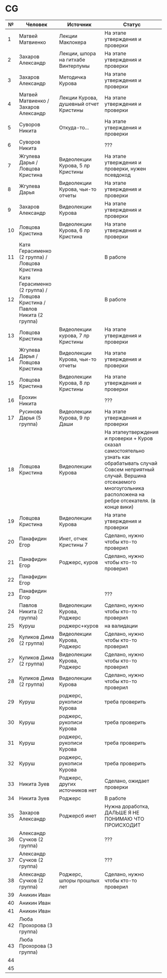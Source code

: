 # CG

| № | Человек | Источник | Статус|
| ------------- | ------------- | ------------- | ------------- |
| 1  | Матвей Матвиенко  | Лекции Маклокера | На этапе утверждения и проверки |
| 2  | Захаров Александр | Лекции, шпора на гитхабе Винтерпумы | На этапе утверждения и проверки |
| 3  | Захаров Александр | Методичка Курова | На этапе утверждения и проверки |
| 4  | Матвей Матвиенко / Захаров Александр | Лекции Курова, душевный отчет Кристины | На этапе утверждения и проверки |
| 5  | Суворов Никита | Откуда-то... | На этапе утверждения и проверки |
| 6  | Суворов Никита | | ??? |
| 7  | Жгулева Дарья / Ловцова Кристина | Видеолекции Курова, 5 лр Кристины | На этапе утверждения и проверки, нужен псевдокод |
| 8  | Жгулева Дарья | Видеолекции Курова, чьи-то отчеты | На этапе утверждения и проверки |
| 9  | Захаров Александр | Видеолекции Курова | На этапе утверждения и проверки |
| 10  | Ловцова Кристина | Видеолекции Курова, 6 лр Кристина | На этапе утверждения и проверки |
| 11  | Катя Герасименко (2 группа) / Ловцова Кристина | | В работе |
| 12  | Катя Герасименко (2 группа) / Ловцова Кристина / Павлов Никита (2 группа) | | В работе |
| 13  | Ловцова Кристина | Видеолекции курова, 7 лр Кристины | На этапе утверждения и проверки |
| 14  | Жгулева Дарья / Ловцова Кристина | Видеолекции Курова, чьи-то отчеты | На этапе утверждения и проверки |
| 15  | Ловцова Кристина | Видеолекции Курова, 8 лр Кристины | На этапе утверждения и проверки |
| 16  | Ерохин Никита| | ??? |
| 17  | Русинова Дарья (5 группа) | Видеолекции Курова, 9 лр Даши | На этапе утверждения и проверки |
| 18  | Ловцова Кристина| Видеолекции Курова | На этапеутверждения и проверки + Куров сказал самостоятельно узнать как обрабатывать случай Совсем неприятный случай. Вершина отсекаемого многоугольника расположена на ребре отсекателя. (в конце вики) |
| 19  | Ловцова Кристина | Видеолекции Курова | На этапе утверждения и проверки |
| 20  | Панафидин Егор | Инет, отчек Кристины 7 | Сделано, нужно чтобы кто-то проверил |
| 21  | Панафидин Егор | Роджерс, куров | Сделано, нужно чтобы кто-то проверил |
| 22  | Панафидин Егор | |  |
| 23  | Панафидин Егор | | ??? |
| 24  | Павлов Никита (2 группа) | Видеолекции Курова, Роджерс| Сделано, нужно чтобы кто-то проверил |
| 25  | Куруш | роджерс+куров | на валидации |
| 26  | Куликов Дима (2 группа) | Видеолекции Курова, Роджерс | Сделано, нужно чтобы кто-то проверил |
| 27  | Куликов Дима (2 группа) | Видеолекции Курова, Роджерс | Сделано, нужно чтобы кто-то проверил |
| 28  | Куликов Дима (2 группа) | Видеолекции Курова | Сделано, нужно чтобы кто-то проверил |
| 29  | Куруш |роджерс, рукописи Курова | треба проверить |
| 30  | Куруш | роджерс, рукописи Курова| треба проверить |
| 31  | Куруш | роджерс, рукописи Курова| треба проверить |
| 32  | Куруш | роджерс, рукописи Курова| треба проверить |
| 33  | Никита Зуев | Роджерс, других источников нет | Сделано, ожидает проверки |
| 34  | Никита Зуев | Роджерс | В работе|
| 35  | Захаров Александр | Роджерсб инет | Нужна доработка, ДАЛЬШЕ Я НЕ ПОНИМАЮ ЧТО ПРОИСХОДИТ |
| 36  | Александр Сучков (2 группа) | | ??? |
| 37  | Александр Сучков (2 группа) | | ??? |
| 38  | Александр Сучков (2 группа) | Роджерс, шпоры прошлых лет | Сделано, нужно чтобы кто-то проверил |
| 39  | Аникин Иван |
| 40  | Аникин Иван |
| 41  | Аникин Иван |
| 42  | Люба Прохорова (3 группа) |
| 43  | Люба Прохорова (3 группа) |
| 44  |  |
| 45  |  |




